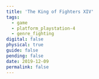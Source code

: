 ```yaml
---
title: 'The King of Fighters XIV'
tags:
  - game
  - platform_playstation-4
  - genre_fighting
digital: false
physical: true
guide: false
pending: false
date: 2019-12-09
permalink: false
---
```

